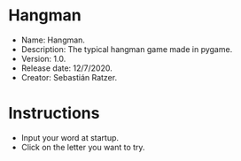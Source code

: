# Hangman
- Name: Hangman.
- Description: The typical hangman game made in pygame.
- Version: 1.0.
- Release date: 12/7/2020.
- Creator: Sebastián Ratzer.

# Instructions
- Input your word at startup.
- Click on the letter you want to try.

